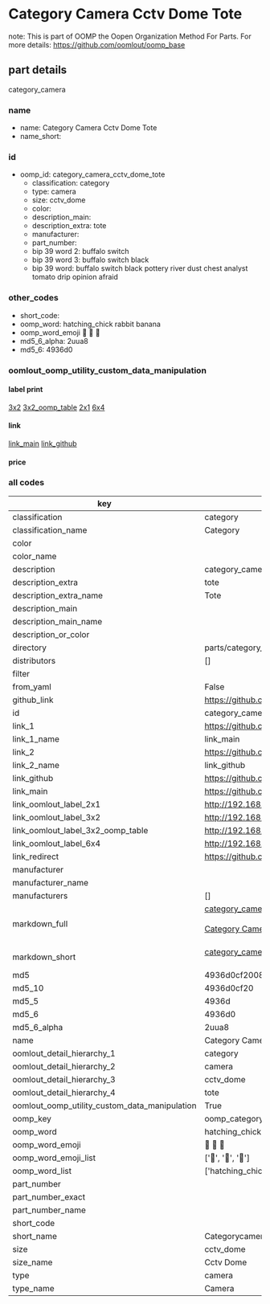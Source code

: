 # Category Camera Cctv Dome Tote  

note: This is part of OOMP the Oopen Organization Method For Parts. For more details: https://github.com/oomlout/oomp_base

##  part details
  



category_camera



### name
* name: Category Camera Cctv Dome Tote
* name_short: 
### id
* oomp_id: category_camera_cctv_dome_tote
  * classification: category
  * type: camera
  * size: cctv_dome
  * color: 
  * description_main: 
  * description_extra: tote
  * manufacturer: 
  * part_number: 
  * bip 39 word 2: buffalo switch
  * bip 39 word 3: buffalo switch black
  * bip 39 word: buffalo switch black pottery river dust chest analyst tomato drip opinion afraid

### other_codes
* short_code: 
* oomp_word: hatching_chick rabbit banana
* oomp_word_emoji :hatching_chick: :rabbit: :banana:
* md5_6_alpha: 2uua8
* md5_6: 4936d0






### oomlout_oomp_utility_custom_data_manipulation
#### label print
[3x2](http://192.168.1.245:1112/?label=oomp%202uua8)
[3x2_oomp_table](http://192.168.1.108:1112/?label=oomp%202uua8)
[2x1](http://192.168.1.242:1112/?label=oomp%202uua8)
[6x4](http://192.168.1.55:1112/?label=oomp%202uua8)    

#### link

[link_main](https://github.com/oomlout/oomlout_oomp_version_1_messy/tree/main/parts/category_camera_cctv_dome_tote) [link_github](https://github.com/oomlout/oomlout_oomp_version_1_messy/tree/main/parts/category_camera_cctv_dome_tote)                             

#### price







### all codes 
| key | value |  
| --- | --- |  
| classification | category |  
| classification_name | Category |  
| color |  |  
| color_name |  |  
| description | category_camera |  
| description_extra | tote |  
| description_extra_name | Tote |  
| description_main |  |  
| description_main_name |  |  
| description_or_color |   |  
| directory | parts/category_camera_cctv_dome_tote |  
| distributors | [] |  
| filter |  |  
| from_yaml | False |  
| github_link | https://github.com/oomlout/oomlout_oomp_part_src/tree/main/parts/category_camera_cctv_dome_tote |  
| id | category_camera_cctv_dome_tote |  
| link_1 | https://github.com/oomlout/oomlout_oomp_version_1_messy/tree/main/parts/category_camera_cctv_dome_tote |  
| link_1_name | link_main |  
| link_2 | https://github.com/oomlout/oomlout_oomp_version_1_messy/tree/main/parts/category_camera_cctv_dome_tote |  
| link_2_name | link_github |  
| link_github | https://github.com/oomlout/oomlout_oomp_version_1_messy/tree/main/parts/category_camera_cctv_dome_tote |  
| link_main | https://github.com/oomlout/oomlout_oomp_version_1_messy/tree/main/parts/category_camera_cctv_dome_tote |  
| link_oomlout_label_2x1 | http://192.168.1.242:1112/?label=oomp%202uua8 |  
| link_oomlout_label_3x2 | http://192.168.1.245:1112/?label=oomp%202uua8 |  
| link_oomlout_label_3x2_oomp_table | http://192.168.1.108:1112/?label=oomp%202uua8 |  
| link_oomlout_label_6x4 | http://192.168.1.55:1112/?label=oomp%202uua8 |  
| link_redirect | https://github.com/oomlout/oomlout_oomp_version_1_messy/tree/main/parts/category_camera_cctv_dome_tote |  
| manufacturer |  |  
| manufacturer_name |  |  
| manufacturers | [] |  
| markdown_full | [category_camera_cctv_dome_tote](none)<br>[](none)<br>[Category Camera Cctv Dome Tote](none)<br><br> |  
| markdown_short | [category_camera_cctv_dome_tote](none)<br><br> |  
| md5 | 4936d0cf200844f1115d6a8e2df708ed |  
| md5_10 | 4936d0cf20 |  
| md5_5 | 4936d |  
| md5_6 | 4936d0 |  
| md5_6_alpha | 2uua8 |  
| name | Category Camera Cctv Dome Tote |  
| oomlout_detail_hierarchy_1 | category |  
| oomlout_detail_hierarchy_2 | camera |  
| oomlout_detail_hierarchy_3 | cctv_dome |  
| oomlout_detail_hierarchy_4 | tote |  
| oomlout_oomp_utility_custom_data_manipulation | True |  
| oomp_key | oomp_category_camera_cctv_dome_tote |  
| oomp_word | hatching_chick rabbit banana |  
| oomp_word_emoji | :hatching_chick: :rabbit: :banana: |  
| oomp_word_emoji_list | [':hatching_chick:', ':rabbit:', ':banana:'] |  
| oomp_word_list | ['hatching_chick', 'rabbit', 'banana'] |  
| part_number |  |  
| part_number_exact |  |  
| part_number_name |  |  
| short_code |  |  
| short_name | Categorycamera |  
| size | cctv_dome |  
| size_name | Cctv Dome |  
| type | camera |  
| type_name | Camera |  
